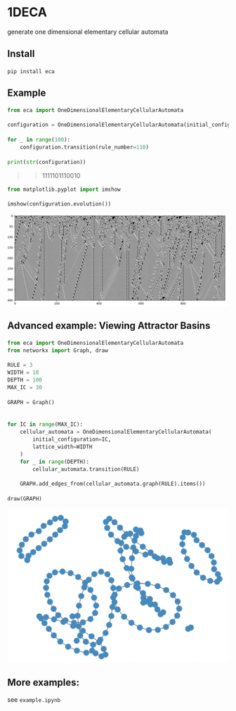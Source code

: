 # 1DECA
generate one dimensional elementary cellular automata


## Install
`pip install eca`

## Example

```python
from eca import OneDimensionalElementaryCellularAutomata

configuration = OneDimensionalElementaryCellularAutomata(initial_configuration="0000100001011")

for _ in range(100):
    configuration.transition(rule_number=110)

print(str(configuration))
```
>> 1111101110010

```python
from matplotlib.pyplot import imshow

imshow(configuration.evolution())
```
![](images/rule110.png)

## Advanced example: Viewing Attractor Basins

```python
from eca import OneDimensionalElementaryCellularAutomata
from networkx import Graph, draw

RULE = 3
WIDTH = 10
DEPTH = 100
MAX_IC = 30

GRAPH = Graph()


for IC in range(MAX_IC):
    cellular_automata = OneDimensionalElementaryCellularAutomata(
        initial_configuration=IC,
        lattice_width=WIDTH
    )
    for _ in range(DEPTH):
        cellular_automata.transition(RULE)
    
    GRAPH.add_edges_from(cellular_automata.graph(RULE).items())
    
draw(GRAPH)
```
![](images/rule3.png)

## More examples:
see `example.ipynb`

